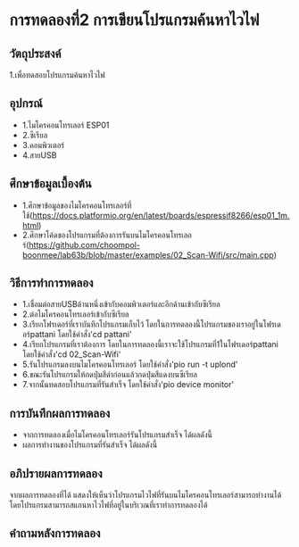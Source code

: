 # การทดลองที่2 การเขียนโปรแกรมค้นหาไวไฟ

## วัตถุประสงค์
1.เพื่อทดสอบโปรแกรมค้นหาไวไฟ

## อุปกรณ์
* 1.ไมโครคอนโทรเลอร์ ESP01
* 2.ซีเรียล
* 3.คอมพิวเตอร์
* 4.สายUSB

## ศึกษาข้อมูลเบื้องต้น
* 1.ศึกษาข้อมูลของไมโครคอนโทรเลอร์ที่ใช้(https://docs.platformio.org/en/latest/boards/espressif8266/esp01_1m.html)
* 2.ศึกษาโค้ดของโปรแกรมที่ต้องการรันบนไมโครคอนโทรเลอร์(https://github.com/choompol-boonmee/lab63b/blob/master/examples/02_Scan-Wifi/src/main.cpp)

## วิธีการทำการทดลอง
* 1.เชื่อมต่อสายUSBด้านหนึ่งเข้ากับคอมพิวเตอร์และอีกด้านเข้ากับซีเรียล
* 2.ต่อไมโครคอนโทรเลอร์เข้ากับซีเรียล
* 3.เรียกโฟรเดอร์ที่เราบันทึกโปรแกรมเก็บไว้ โดยในการทดลองนี้โปรแกรมของเราอยู่ในโฟรเดอร์pattani โดยใช้คำสั่ง'cd pattani'
* 4.เรียกโปรแกรมที่เราต้องการ โดยในการทดลองนี้เราจะใช้โปรแกรมที่1ในโฟรเดอร์pattani โดยใช้คำสั่ง'cd 02_Scan-Wifi'
* 5.รันโปรแกรมลงบนไมโครคอนโทรเลอร์ โดยใช้คำสั่ง'pio run -t uplond'
* 6.ขณะรันโปรแกรมให้กดปุ่มสีดำก่อนแล้วกดปุ่มสีแดงบนซีเรียล
* 7.จากนั้นทดสอบโปรแกรมที่รันสำเร็จ โดยใช้คำสั่ง'pio device monitor'

## การบันทึกผลการทดลอง
* จากการทดลองเมื่อไมโครคอนโทรเลอร์รันโปรแกรมสำเร็จ ได้ผลดังนี้
* ผลการทำงานของโปรแกรมที่รันสำเร็จ ได้ผลดังนี้

## อภิปรายผลการทดลอง
จากผลการทดลองที่ได้ แสดงให้เห็นว่าโปรแกรมไวไฟที่รันบนไมโครคอนโทรเลอร์สามารถทำงานได้  โดยโปรแกรมสามารถสแกนหาไวไฟที่อยู่ในบริเวณที่เราทำการทดลองได้ 

## คำถามหลังการทดลอง



